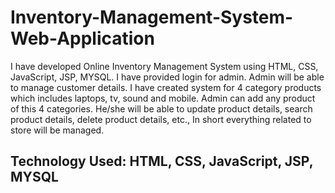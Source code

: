 # Inventory-Management-System-Web-Application
I have developed Online Inventory Management System using HTML, CSS, JavaScript, JSP, MYSQL. I have provided login for admin. Admin will be able to manage customer details. I have created system for 4 category products which includes laptops, tv, sound and mobile. Admin can add any product of this 4 categories. He/she will be able to update product details, search product details, delete product details, etc., In short everything related to store will be managed.
## Technology Used: HTML, CSS, JavaScript, JSP, MYSQL
